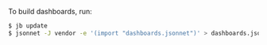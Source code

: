 To build dashboards, run:
```bash
$ jb update
$ jsonnet -J vendor -e '(import "dashboards.jsonnet")' > dashboards.json
```
